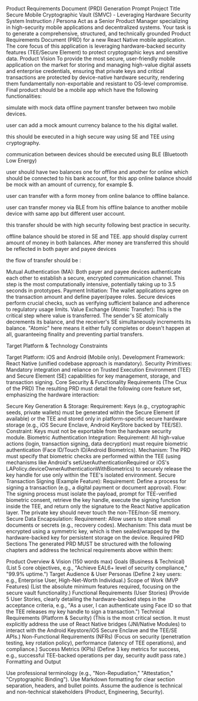 Product Requirements Document (PRD) Generation Prompt
Project Title
Secure Mobile Cryptographic Vault (SMVC) - Leveraging Hardware Security
System Instruction / Persona
Act as a Senior Product Manager specializing in high-security mobile applications and decentralized systems. Your task is to generate a comprehensive, structured, and technically grounded Product Requirements Document (PRD) for a new React Native mobile application. The core focus of this application is leveraging hardware-backed security features (TEE/Secure Element) to protect cryptographic keys and sensitive data.
Product Vision
To provide the most secure, user-friendly mobile application on the market for storing and managing high-value digital assets and enterprise credentials, ensuring that private keys and critical transactions are protected by device-native hardware security, rendering them fundamentally non-exportable and resistant to OS-level compromise.
Final product should be a mobile app which have the following functionalities:

simulate with mock data offline payment transfer between two mobile devices.

user can add a mock amount currency balance to the his digital wallet.

this should be executed in a high secure way using SE and TEE using cryptography.

communication between devices should be executed using BLE (Bluetooth Low Energy)

user should have two balances one for offline and another for online which should be connected to his bank account, for this app online balance should be mock with an amount of currency, for example $.

user can transfer with a form money from online balance to offline balance.

user can transfer money via BLE from his offline balance to another mobile device with same app but different user account.

this transfer should be with high security following best practice in security.

offline balance should be stored in SE and TEE.
app should display current amount of money in both balances.
After money are transferred this should be reflected in both payer and payee devices

the flow of transfer should be :

Mutual Authentication (MA): Both payer and payee devices authenticate each other to establish a secure, encrypted communication channel. This step is the most computationally intensive, potentially taking up to 3.5 seconds in prototypes.
Payment Initiation: The wallet applications agree on the transaction amount and define payer/payee roles. Secure devices perform crucial checks, such as verifying sufficient balance and adherence to regulatory usage limits.
Value Exchange (Atomic Transfer): This is the critical step where value is transferred. The sender's SE atomically decrements its balance, and the receiver's SE
simultaneously increments its balance. "Atomic" here means it either fully completes or doesn't happen at all, guaranteeing finality and preventing partial transfers.

Target Platform & Technology Constraints

Target Platform: iOS and Android (Mobile only).
Development Framework: React Native (unified codebase approach is mandatory).
Security Primitives: Mandatory integration and reliance on Trusted Execution Environment (TEE) and Secure Element (SE) capabilities for key management, storage, and transaction signing.
Core Security & Functionality Requirements (The Crux of the PRD)
The resulting PRD must detail the following core feature set, emphasizing the hardware interaction:

Secure Key Generation & Storage:
Requirement: Keys (e.g., cryptographic seeds, private wallets) must be generated within the Secure Element (if available) or the TEE and stored only in platform-specific secure hardware storage (e.g., iOS Secure Enclave, Android KeyStore backed by TEE/SE).
Constraint: Keys must not be exportable from the hardware security module.
Biometric Authentication Integration:
Requirement: All high-value actions (login, transaction signing, data decryption) must require biometric authentication (Face ID/Touch ID/Android Biometrics).
Mechanism: The PRD must specify that biometric checks are performed within the TEE (using mechanisms like Android's setUserAuthenticationRequired or iOS's LAPolicy.deviceOwnerAuthenticationWithBiometrics) to securely release the key handle for use only within the TEE's isolated environment.
Secure Transaction Signing (Example Feature):
Requirement: Define a process for signing a transaction (e.g., a digital payment or document approval).
Flow: The signing process must isolate the payload, prompt for TEE-verified biometric consent, retrieve the key handle, execute the signing function inside the TEE, and return only the signature to the React Native application layer. The private key should never touch the non-TEE/non-SE memory.
Secure Data Encapsulation:
Requirement: Allow users to store small documents or secrets (e.g., recovery codes).
Mechanism: This data must be encrypted using a symmetric key, which is then sealed/wrapped by the hardware-backed key for persistent storage on the device.
Required PRD Sections
The generated PRD MUST be structured with the following chapters and address the technical requirements above within them:

Product Overview & Vision (150 words max)
Goals (Business & Technical) (List 5 core objectives, e.g., "Achieve EAL6+ level of security compliance," "99.9% uptime.")
Target Audience & User Personas (Define 2 key users: e.g., Enterprise User, High-Net-Worth Individual.)
Scope of Work (MVP Features) (List the absolute minimum features required, focusing on the secure vault functionality.)
Functional Requirements (User Stories) (Provide 5 User Stories, clearly detailing the hardware-backed steps in the acceptance criteria, e.g., "As a user, I can authenticate using Face ID so that the TEE releases my key handle to sign a transaction.")
Technical Requirements (Platform & Security) (This is the most critical section. It must explicitly address the use of React Native bridges (JNI/Native Modules) to interact with the Android Keystore/iOS Secure Enclave and the TEE/SE APIs.)
Non-Functional Requirements (NFRs) (Focus on security (penetration testing, key rotation policy), performance (latency of TEE operations), and compliance.)
Success Metrics (KPIs) (Define 3 key metrics for success, e.g., successful TEE-backed operations per day, security audit pass rate.)
Formatting and Output

Use professional terminology (e.g., "Non-Repudiation," "Attestation," "Cryptographic Binding").
Use Markdown formatting for clear section separation, headers, and bullet points.
Assume the audience is technical and non-technical stakeholders (Product, Engineering, Security).
